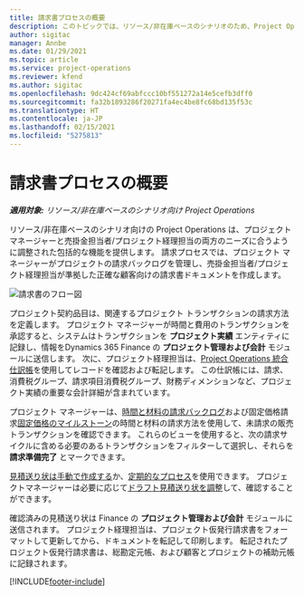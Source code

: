 ```yaml
---
title: 請求書プロセスの概要
description: このトピックでは、リソース/非在庫ベースのシナリオのため、Project Operations における請求書のプロセス概要を説明します。
author: sigitac
manager: Annbe
ms.date: 01/29/2021
ms.topic: article
ms.service: project-operations
ms.reviewer: kfend
ms.author: sigitac
ms.openlocfilehash: 9dc424cf69abfccc10bf551272a14e5cefb3dff0
ms.sourcegitcommit: fa32b1893286f20271fa4ec4be8fc68bd135f53c
ms.translationtype: HT
ms.contentlocale: ja-JP
ms.lasthandoff: 02/15/2021
ms.locfileid: "5275813"
---
```

# <a name="invoicing-process-overview"></a>請求書プロセスの概要

_**適用対象:** リソース/非在庫ベースのシナリオ向け Project Operations_

リソース/非在庫ベースのシナリオ向けの Project Operations は、プロジェクト マネージャーと売掛金担当者/プロジェクト経理担当の両方のニーズに合うように調整された包括的な機能を提供します。 請求プロセスでは、プロジェクト マネージャーがプロジェクトの請求バックログを管理し、売掛金担当者/プロジェクト経理担当が準拠した正確な顧客向けの請求書ドキュメントを作成します。

![請求書のフロー図](./media/invoicing-flow.png)

プロジェクト契約品目は、関連するプロジェクト トランザクションの請求方法を定義します。 プロジェクト マネージャーが時間と費用のトランザクションを承認すると、システムはトランザクションを **プロジェクト実績** エンティティに記録し、情報をDynamics 365 Finance の **プロジェクト管理および会計** モジュールに送信します。 次に、プロジェクト経理担当は、[Project Operations 統合仕訳帳](../project-accounting/project-operations-integration-journal.md)を使用してレコードを確認および転記します。 この仕訳帳には、請求、消費税グループ、請求項目消費税グループ、財務ディメンションなど、プロジェクト実績の重要な会計詳細が含まれています。

プロジェクト マネージャーは、[時間と材料の請求バックログ](../proforma-invoicing/manage-billing-backlog.md#time-and-material-billing-backlog)および固定価格請求[固定価格のマイルストーン](../proforma-invoicing/manage-billing-backlog.md#fixed-price-milestones)の時間と材料の請求方法を使用して、未請求の販売トランザクションを確認できます。 これらのビューを使用すると、次の請求サイクルに含める必要のあるトランザクションをフィルターして選択し、それらを **請求準備完了** とマークできます。

[見積送り状は手動で作成する](../proforma-invoicing/create-manual-proforma-invoice.md)か、[定期的なプロセス](../proforma-invoicing/configure-automated-invoice-creation.md)を使用できます。 プロジェクトマネージャーは必要に応じて[ドラフト見積送り状を調整](../proforma-invoicing/manage-proforma-invoice.md)して、確認することができます。

確認済みの見積送り状は Finance の **プロジェクト管理および会計** モジュールに送信されます。 プロジェクト経理担当は、プロジェクト仮発行請求書をフォーマットして更新してから、ドキュメントを転記して印刷します。 転記されたプロジェクト仮発行請求書は、総勘定元帳、および顧客とプロジェクトの補助元帳に記録されます。


[!INCLUDE[footer-include](../includes/footer-banner.md)]